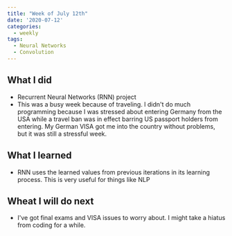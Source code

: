 ```yaml
---
title: "Week of July 12th"
date: '2020-07-12'
categories:
  - weekly
tags:
  - Neural Networks
  - Convolution
---
```


## What I did

- Recurrent Neural Networks (RNN) project
- This was a busy week because of traveling. I didn't do much programming because I was stressed about entering Germany from the USA while a travel ban was in effect barring US passport holders from entering. My German VISA got me into the country without problems, but it was still a stressful week.

## What I learned

- RNN uses the learned values from previous iterations in its learning process. This is very useful for things like NLP

## Wheat I will do next

- I've got final exams and VISA issues to worry about. I might take a hiatus from coding for a while.
